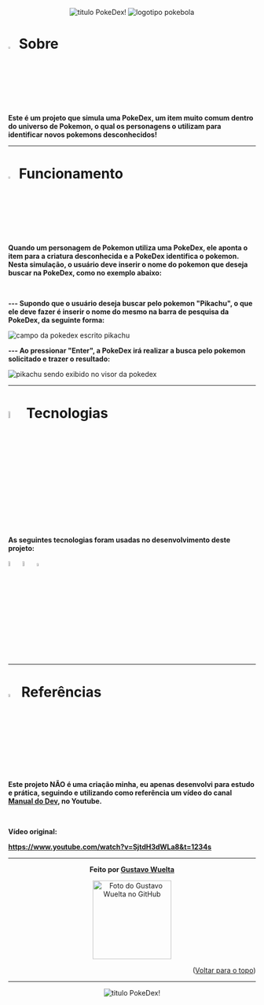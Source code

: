 </div>

<p align="center">
    <img src="https://cdn.discordapp.com/attachments/1062571674286960680/1062591616797392946/pokedexgithub.png" alt="titulo PokeDex!" />
    <img src="https://static.wikia.nocookie.net/pokepediabr/images/3/38/Pok%C3%A9dex_Kanto.png/revision/latest?cb=20131224014121&path-prefix=pt-br" alt="logotipo pokebola" />

<br>

<h1> <img width="3%" src="https://media.discordapp.net/attachments/1045500218541613168/1061408381547585696/pokemon-icon.png" alt="logotipo pokebola"/> Sobre </h1>

<p> <b> Este é um projeto que simula uma PokeDex, um item muito comum dentro do universo de Pokemon, o qual os personagens o utilizam para identificar novos pokemons desconhecidos! </b> </p>

<hr>

<h1> <img width="3%" src="https://media.discordapp.net/attachments/1045500218541613168/1061408381547585696/pokemon-icon.png" alt="logotipo pokebola"/> Funcionamento </h1>

<p> <b>Quando um personagem de Pokemon utiliza uma PokeDex, ele aponta o item para a criatura desconhecida e a PokeDex identifica o pokemon. Nesta simulação, o usuário deve inserir o nome do pokemon que deseja buscar na PokeDex, como no exemplo abaixo:</b> </p>

<br>

<p> <b> --- Supondo que o usuário deseja buscar pelo pokemon "Pikachu", o que ele deve fazer é inserir o nome do mesmo na barra de pesquisa da PokeDex, da seguinte forma:</b> </p>
<img src="https://media.discordapp.net/attachments/1045500218541613168/1061403179046150256/image.png" alt="campo da pokedex escrito pikachu" />
    
<p> <b> --- Ao pressionar "Enter", a PokeDex irá realizar a busca pelo pokemon solicitado e trazer o resultado:</b> </p>
<img src="https://media.discordapp.net/attachments/1045500218541613168/1061404271855280178/image.png" alt="pikachu sendo exibido no visor da pokedex" />

<hr>

<h1> <img width="6%" src="https://static.wikia.nocookie.net/pokepediabr/images/3/38/Pok%C3%A9dex_Kanto.png/revision/latest?cb=20131224014121&path-prefix=pt-br" alt="logotipo pokedex"/> Tecnologias </h1>

<p> <b> As seguintes tecnologias foram usadas no desenvolvimento deste projeto:</b> </p>

<div align="left"> 
<img width="5%" src="https://cdn.jsdelivr.net/gh/devicons/devicon/icons/html5/html5-original-wordmark.svg" />
<img width="5%" src="https://cdn.jsdelivr.net/gh/devicons/devicon/icons/css3/css3-original-wordmark.svg" /> 
<img width="4%" src="https://cdn.jsdelivr.net/gh/devicons/devicon/icons/javascript/javascript-original.svg" />

</div>

<hr>

<h1> <img width="4%" src="https://media.discordapp.net/attachments/1045500218541613168/1061408381862162582/ref.png?width=334&height=675" alt="professor carvalho de pokemon"/> Referências </h1>

<p> <b> Este projeto NÃO é uma criação minha, eu apenas desenvolvi para estudo e prática, seguindo e utilizando como referência um vídeo do canal <a href="https://www.youtube.com/@ManualdoDev"><b> Manual do Dev</b></a>, no Youtube.</b> </p>

<br>

<p> <b> Vídeo original: </b> </p>
<a href="https://www.youtube.com/watch?v=SjtdH3dWLa8&t=1234s"><b> https://www.youtube.com/watch?v=SjtdH3dWLa8&t=1234s</b></a>

<hr>

<div align="center"> 
<p> <b> Feito por <a href="https://github.com/GuWuelta" target="_blank">Gustavo Wuelta</a></b> </p>
<img src="https://avatars.githubusercontent.com/u/101107981?v=4" width="160px;" alt="Foto do Gustavo Wuelta no GitHub"/><br>
</div>

<p align="right">(<a href="#top">Voltar para o topo</a>)</p>

<hr>

<p align="center">
    <img src="https://cdn.discordapp.com/attachments/1062571674286960680/1062591616797392946/pokedexgithub.png" alt="titulo PokeDex!" />
   
